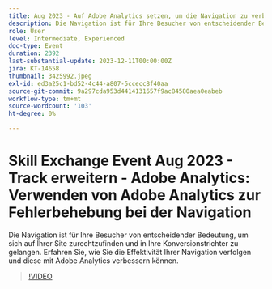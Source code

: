 ```yaml
---
title: Aug 2023 - Auf Adobe Analytics setzen, um die Navigation zu verbessern
description: Die Navigation ist für Ihre Besucher von entscheidender Bedeutung, um sich auf Ihrer Site zurechtzufinden und in Ihre Konversionstrichter zu gelangen. Erfahren Sie, wie Sie die Effektivität Ihrer Navigation verfolgen und diese mit Adobe Analytics verbessern können.
role: User
level: Intermediate, Experienced
doc-type: Event
duration: 2392
last-substantial-update: 2023-12-11T00:00:00Z
jira: KT-14658
thumbnail: 3425992.jpeg
exl-id: ed3a25c1-bd52-4c44-a807-5ccecc8f40aa
source-git-commit: 9a297cda953d4414131657f9ac84580aea0eabeb
workflow-type: tm+mt
source-wordcount: '103'
ht-degree: 0%

---
```


# Skill Exchange Event Aug 2023 - Track erweitern - Adobe Analytics: Verwenden von Adobe Analytics zur Fehlerbehebung bei der Navigation

Die Navigation ist für Ihre Besucher von entscheidender Bedeutung, um sich auf Ihrer Site zurechtzufinden und in Ihre Konversionstrichter zu gelangen. Erfahren Sie, wie Sie die Effektivität Ihrer Navigation verfolgen und diese mit Adobe Analytics verbessern können.

>[!VIDEO](https://video.tv.adobe.com/v/3457376/?learn=on&captions=ger)
